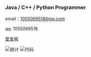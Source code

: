 ### Java / C++ / Python Programmer

email：1055069518@qq.com

qq: 1055069518

[爱发电](https://afdian.com/a/mikumifa)

![统计](https://github-readme-stats.vercel.app/api?username=mikumifa&show_icons=true)
![代码](https://github-readme-stats.vercel.app/api/top-langs?username=mikumifa&show_icons=true&hide=javascript,html,vue)
